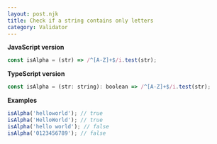 ```yaml
---
layout: post.njk
title: Check if a string contains only letters
category: Validator
---
```


**JavaScript version**

```js
const isAlpha = (str) => /^[A-Z]+$/i.test(str);
```

**TypeScript version**

```js
const isAlpha = (str: string): boolean => /^[A-Z]+$/i.test(str);
```

**Examples**

```js
isAlpha('helloworld'); // true
isAlpha('HelloWorld'); // true
isAlpha('hello world'); // false
isAlpha('0123456789'); // false
```
